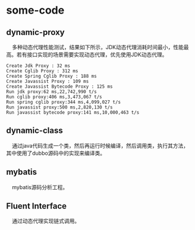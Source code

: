 # some-code

## dynamic-proxy
&nbsp;&nbsp;&nbsp;&nbsp;多种动态代理性能测试，结果如下所示，JDK动态代理消耗时间最小，性能最高。若有接口实现的场景需要实现动态代理，优先使用JDK动态代理。
~~~
Create Jdk Proxy : 32 ms
Create Cglib Proxy : 312 ms
Create Spring Cglib Proxy : 188 ms
Create Javassist Proxy : 109 ms
Create Javassist Bytecode Proxy : 125 ms
Run jdk proxy:62 ms,22,742,990 t/s
Run cglib proxy:406 ms,3,473,067 t/s
Run spring cglib proxy:344 ms,4,099,027 t/s
Run javassist proxy:500 ms,2,820,130 t/s
Run javassist bytecode proxy:141 ms,10,000,463 t/s
~~~

## dynamic-class
&nbsp;&nbsp;&nbsp;&nbsp;通过java代码生成一个类，然后再运行时候编译，然后调用类，执行其方法，其中使用了dubbo源码中的实现来编译类。


## mybatis
&nbsp;&nbsp;&nbsp;&nbsp;mybatis源码分析工程。

## Fluent Interface
&nbsp;&nbsp;&nbsp;&nbsp;通过动态代理实现链式调用。